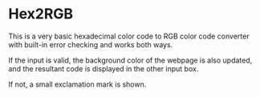 # Hex2RGB
This is a very basic hexadecimal color code to RGB color code converter with built-in error checking and works both ways.

If the input is valid, the background color of the webpage is also updated, and the resultant code is displayed in the other input box.

If not, a small exclamation mark is shown.
